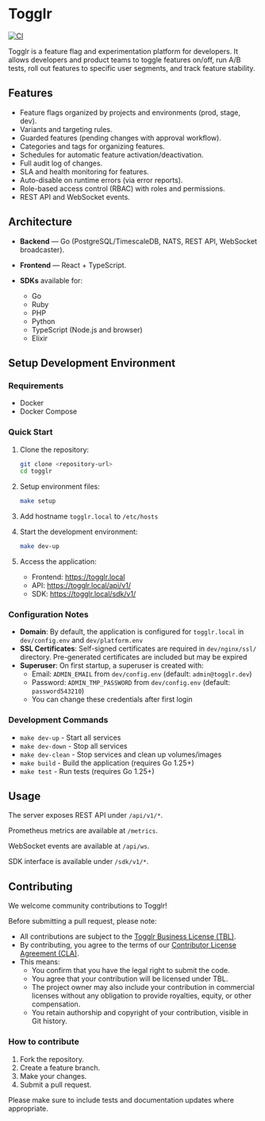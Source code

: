 # Togglr

[![CI](https://github.com/togglr-project/togglr/actions/workflows/ci.yml/badge.svg)](https://github.com/togglr-project/togglr/actions/workflows/ci.yml)

Togglr is a feature flag and experimentation platform for developers.
It allows developers and product teams to toggle features on/off, run A/B tests, roll out features to specific user segments, and track feature stability.

## Features

* Feature flags organized by projects and environments (prod, stage, dev).
* Variants and targeting rules.
* Guarded features (pending changes with approval workflow).
* Categories and tags for organizing features.
* Schedules for automatic feature activation/deactivation.
* Full audit log of changes.
* SLA and health monitoring for features.
* Auto-disable on runtime errors (via error reports).
* Role-based access control (RBAC) with roles and permissions.
* REST API and WebSocket events.

## Architecture

* **Backend** — Go (PostgreSQL/TimescaleDB, NATS, REST API, WebSocket broadcaster).
* **Frontend** — React + TypeScript.
* **SDKs** available for:

    * Go
    * Ruby
    * PHP
    * Python
    * TypeScript (Node.js and browser)
    * Elixir

## Setup Development Environment

### Requirements

- Docker
- Docker Compose

### Quick Start

1. Clone the repository:
   ```bash
   git clone <repository-url>
   cd togglr
   ```

2. Setup environment files:
   ```bash
   make setup
   ```

3. Add hostname `togglr.local` to `/etc/hosts`

4. Start the development environment:
   ```bash
   make dev-up
   ```

5. Access the application:
   - Frontend: https://togglr.local
   - API: https://togglr.local/api/v1/
   - SDK: https://togglr.local/sdk/v1/

### Configuration Notes

- **Domain**: By default, the application is configured for `togglr.local` in `dev/config.env` and `dev/platform.env`
- **SSL Certificates**: Self-signed certificates are required in `dev/nginx/ssl/` directory. Pre-generated certificates are included but may be expired
- **Superuser**: On first startup, a superuser is created with:
  - Email: `ADMIN_EMAIL` from `dev/config.env` (default: `admin@togglr.dev`)
  - Password: `ADMIN_TMP_PASSWORD` from `dev/config.env` (default: `password543210`)
  - You can change these credentials after first login

### Development Commands

- `make dev-up` - Start all services
- `make dev-down` - Stop all services
- `make dev-clean` - Stop services and clean up volumes/images
- `make build` - Build the application (requires Go 1.25+)
- `make test` - Run tests (requires Go 1.25+)

## Usage

The server exposes REST API under `/api/v1/*`.

Prometheus metrics are available at `/metrics`.

WebSocket events are available at `/api/ws`.

SDK interface is available under `/sdk/v1/*`.

## Contributing

We welcome community contributions to Togglr!

Before submitting a pull request, please note:

- All contributions are subject to the [Togglr Business License (TBL)](./LICENSE).
- By contributing, you agree to the terms of our [Contributor License Agreement (CLA)](./CLA.md).
- This means:
    - You confirm that you have the legal right to submit the code.
    - You agree that your contribution will be licensed under TBL.
    - The project owner may also include your contribution in commercial licenses without any obligation to provide royalties, equity, or other compensation.
    - You retain authorship and copyright of your contribution, visible in Git history.

### How to contribute

1. Fork the repository.
2. Create a feature branch.
3. Make your changes.
4. Submit a pull request.

Please make sure to include tests and documentation updates where appropriate.

